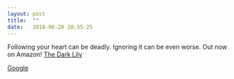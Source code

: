 ```yaml
---
layout: post
title:  ""
date:   2018-06-20 20:55:25
---
```

Following your heart can be deadly. Ignoring it can be even worse. Out now on Amazon!
[The Dark Lily](https://www.amazon.com/dp/B07D9DD4GS/ref=sr_1_1?s=digital-text&ie=UTF8&qid=1527285078&sr=1-1&keywords=the+dark+lily)

[Google](http://google.com)
